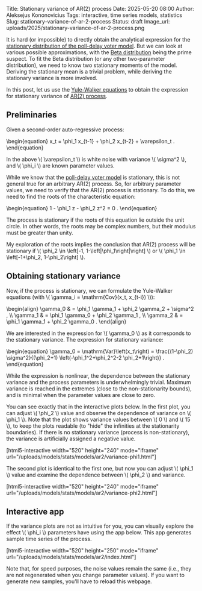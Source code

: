 Title: Stationary variance of AR(2) process
Date: 2025-05-20 08:00
Author: Aleksejus Kononovicius
Tags: interactive, time series models, statistics
Slug: stationary-variance-of-ar-2-process
Status: draft
Image_url: uploads/2025/stationary-variance-of-ar-2-process.png

It is hard (or impossible) to directly obtain the analytical expression for
the [stationary distribution of the poll-delay voter
model]({filename}/articles/2025/stationary-distribution-of-poll-delayed-voter-model.md).
But we can look at various possible approximations, with the [Beta
distribution]({filename}/articles/2023/ritvikmath-beta-distribution.md)
being the prime suspect. To fit the Beta distribution (or any other
two-parameter distribution), we need to know two stationary moments of the
model.  Deriving the stationary mean is a trivial problem, while deriving
the stationary variance is more involved.

In this post, let us use the [Yule-Walker
equations]({filename}/articles/2025/ritvikmath-yule-walker-equations.md) to
obtain the expression for stationary variance of [AR(2)
process](/tag/time-series-models/).
<!--more-->

## Preliminaries

Given a second-order auto-regressive process:

\begin{equation}
    x\_t = \phi\_1 x\_{t-1} + \phi\_2 x\_{t-2} + \varepsilon\_t .
\end{equation}

In the above \\\( \varepsilon\_t \\\) is white noise with variance \\\(
\sigma^2 \\\), and \\\( \phi\_i \\\) are known parameter values.

While we know that the [poll-delay voter
model]({filename}/articles/2025/stationary-distribution-of-poll-delayed-voter-model.md)
is stationary, this is not general true for an arbitrary AR(2) process. So,
for arbitrary parameter values, we need to verify that the AR(2) process is
stationary. To do this, we need to find the roots of the characteristic
equation:

\begin{equation}
    1 - \phi\_1 z - \phi\_2 z^2 = 0 .
\end{equation}

The process is stationary if the roots of this equation lie outside the unit
circle. In other words, the roots may be complex numbers, but their modulus
must be greater than unity.

My exploration of the roots implies the conclusion that
AR(2) process will be stationary if \\\( \phi\_2 \in \left[-1,
1-\left|\phi\_1\right|\right] \\\) or \\\( \phi\_1 \in \left[-1+\phi\_2,
1-\phi\_2\right] \\\).

## Obtaining stationary variance

Now, if the process is stationary, we can formulate the Yule-Walker equations
(with \\\( \gamma\_i = \mathrm{Cov}(x\_t, x\_{t-i}) \\\)):

\begin{align}
    \gamma\_0 & = \phi\_1 \gamma\_1 + \phi\_2 \gamma\_2 + \sigma^2 , \\\\
    \gamma\_1 & = \phi\_1 \gamma\_0 + \phi\_2 \gamma\_1 , \\\\
    \gamma\_2 & = \phi\_1 \gamma\_1 + \phi\_2 \gamma\_0 .
\end{align}

We are interested in the expression for \\\( \gamma\_0 \\\) as it
corresponds to the stationary variance. The expression for stationary
variance:

\begin{equation}
    \gamma\_0 = \mathrm{Var}\left(x\_t\right) =
        \frac{(1-\phi\_2) \sigma^2}{(\phi\_2+1) \left(-\phi\_1^2+\phi\_2^2-2 \phi\_2+1\right)} .
\end{equation}

While the expression is nonlinear, the dependence between the stationary
variance and the process parameters is underwhelmingly trivial. Maximum
variance is reached in the extremes (close to the non-stationarity bounds),
and is minimal when the parameter values are close to zero.

You can see exactly that in the interactive plots below. In the first plot,
you can adjust \\\( \phi\_2 \\\) value and observe the dependence of
variance on \\\( \phi\_1 \\\). Note that the plot shows variance values
between \\\( 0 \\\) and \\\( 15 \\\), to keep the plots readable (to "hide"
the infinities at the stationarity boundaries). If there is no stationary
variance (process is non-stationary), the variance is artificially assigned
a negative value.

[html5-interactive width="520" height="240" mode="iframe"
url="/uploads/models/stats/models/ar2/variance-phi1.html"]

The second plot is identical to the first one, but now you can adjust \\\(
\phi\_1 \\\) value and examine the dependence between \\\( \phi\_2 \\\) and
variance.

[html5-interactive width="520" height="240" mode="iframe"
url="/uploads/models/stats/models/ar2/variance-phi2.html"]

## Interactive app

If the variance plots are not as intuitive for you, you can visually explore
the effect \\\( \phi\_i \\\) parameters have using the app below. This app
generates sample time series of the process.

[html5-interactive width="520" height="250" mode="iframe"
url="/uploads/models/stats/models/ar2/index.html"]

Note that, for speed purposes, the noise values remain the same (i.e., they
are not regenerated when you change parameter values). If you want to
generate new samples, you'll have to reload this webpage.
